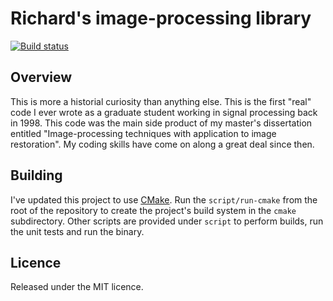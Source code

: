 # Richard's image-processing library

[![Build status](https://travis-ci.org/rcook/ripl.png)](https://travis-ci.org/rcook/ripl)

## Overview

This is more a historial curiosity than anything else. This is the first "real"
code I ever wrote as a graduate student working in signal processing back in
1998. This code was the main side product of my master's dissertation entitled
"Image-processing techniques with application to image restoration". My coding
skills have come on along a great deal since then.

## Building

I've updated this project to use [CMake](http://www.cmake.org/). Run the
`script/run-cmake` from the root of the repository to create the project's build
system in the `cmake` subdirectory. Other scripts are provided under `script` to
perform builds, run the unit tests and run the binary.

## Licence

Released under the MIT licence.


